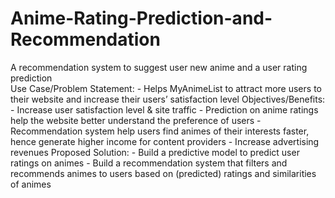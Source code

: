 # Anime-Rating-Prediction-and-Recommendation
A recommendation system to suggest user new anime and a user rating prediction
<br>
Use Case/Problem Statement:
    - Helps MyAnimeList to attract more users to their website and increase their users’ satisfaction level
Objectives/Benefits: 
    - Increase user satisfaction level & site traffic
    - Prediction on anime ratings help the website better understand the preference of users
    - Recommendation system help users find animes of their interests faster, hence generate higher income for content providers
    - Increase advertising revenues
Proposed Solution: 
    - Build a predictive model to predict user ratings on animes
    - Build a recommendation system that filters and recommends animes to users based on (predicted) ratings and similarities of animes
